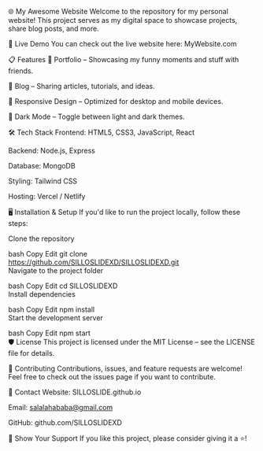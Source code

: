 🌐 My Awesome Website
Welcome to the repository for my personal website! This project serves as my digital space to showcase projects, share blog posts, and more.

🚀 Live Demo
You can check out the live website here: MyWebsite.com

📋 Features
💼 Portfolio – Showcasing my funny moments and stuff with friends.

📝 Blog – Sharing articles, tutorials, and ideas.

📱 Responsive Design – Optimized for desktop and mobile devices.

🌙 Dark Mode – Toggle between light and dark themes.

🛠️ Tech Stack
Frontend: HTML5, CSS3, JavaScript, React

Backend: Node.js, Express

Database: MongoDB

Styling: Tailwind CSS

Hosting: Vercel / Netlify

🖥️ Installation & Setup
If you'd like to run the project locally, follow these steps:

Clone the repository

bash
Copy
Edit
git clone https://github.com/SILLOSLIDEXD/SILLOSLIDEXD.git  
Navigate to the project folder

bash
Copy
Edit
cd SILLOSLIDEXD  
Install dependencies

bash
Copy
Edit
npm install  
Start the development server

bash
Copy
Edit
npm start  
🛡️ License
This project is licensed under the MIT License – see the LICENSE file for details.

🤝 Contributing
Contributions, issues, and feature requests are welcome! Feel free to check out the issues page if you want to contribute.

📧 Contact
Website: SILLOSLIDE.github.io

Email: salalahababa@gmail.com

GitHub: github.com/SILLOSLIDEXD

🌟 Show Your Support
If you like this project, please consider giving it a ⭐️!


